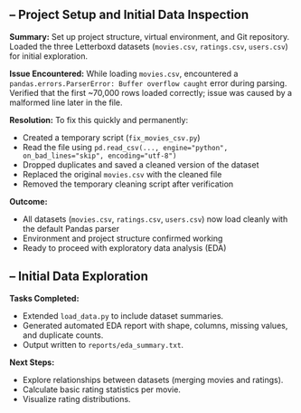 ## – Project Setup and Initial Data Inspection

**Summary:**
Set up project structure, virtual environment, and Git repository.  
Loaded the three Letterboxd datasets (`movies.csv`, `ratings.csv`, `users.csv`) for initial exploration.

**Issue Encountered:**
While loading `movies.csv`, encountered a `pandas.errors.ParserError: Buffer overflow caught` error during parsing.  
Verified that the first ~70,000 rows loaded correctly; issue was caused by a malformed line later in the file.

**Resolution:**
To fix this quickly and permanently:
- Created a temporary script (`fix_movies_csv.py`)
- Read the file using `pd.read_csv(..., engine="python", on_bad_lines="skip", encoding="utf-8")`
- Dropped duplicates and saved a cleaned version of the dataset
- Replaced the original `movies.csv` with the cleaned file
- Removed the temporary cleaning script after verification

**Outcome:**
- All datasets (`movies.csv`, `ratings.csv`, `users.csv`) now load cleanly with the default Pandas parser
- Environment and project structure confirmed working
- Ready to proceed with exploratory data analysis (EDA)


## – Initial Data Exploration

**Tasks Completed:**
- Extended `load_data.py` to include dataset summaries.
- Generated automated EDA report with shape, columns, missing values, and duplicate counts.
- Output written to `reports/eda_summary.txt`.

**Next Steps:**
- Explore relationships between datasets (merging movies and ratings).
- Calculate basic rating statistics per movie.
- Visualize rating distributions.
